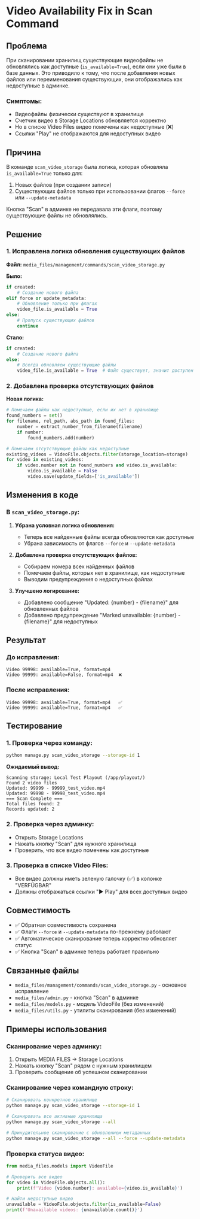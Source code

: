 # Video Availability Fix in Scan Command

## Проблема

При сканировании хранилищ существующие видеофайлы не обновлялись как доступные (`is_available=True`), если они уже были в базе данных. Это приводило к тому, что после добавления новых файлов или переименования существующих, они отображались как недоступные в админке.

### Симптомы:
- Видеофайлы физически существуют в хранилище
- Счетчик видео в Storage Locations обновляется корректно
- Но в списке Video Files видео помечены как недоступные (❌)
- Ссылки "Play" не отображаются для недоступных видео

## Причина

В команде `scan_video_storage` была логика, которая обновляла `is_available=True` только для:
1. Новых файлов (при создании записи)
2. Существующих файлов только при использовании флагов `--force` или `--update-metadata`

Кнопка "Scan" в админке не передавала эти флаги, поэтому существующие файлы не обновлялись.

## Решение

### 1. Исправлена логика обновления существующих файлов

**Файл:** `media_files/management/commands/scan_video_storage.py`

**Было:**
```python
if created:
    # Создание нового файла
elif force or update_metadata:
    # Обновление только при флагах
    video_file.is_available = True
else:
    # Пропуск существующих файлов
    continue
```

**Стало:**
```python
if created:
    # Создание нового файла
else:
    # Всегда обновляем существующие файлы
    video_file.is_available = True  # Файл существует, значит доступен
```

### 2. Добавлена проверка отсутствующих файлов

**Новая логика:**
```python
# Помечаем файлы как недоступные, если их нет в хранилище
found_numbers = set()
for filename, rel_path, abs_path in found_files:
    number = extract_number_from_filename(filename)
    if number:
        found_numbers.add(number)

# Помечаем отсутствующие файлы как недоступные
existing_videos = VideoFile.objects.filter(storage_location=storage)
for video in existing_videos:
    if video.number not in found_numbers and video.is_available:
        video.is_available = False
        video.save(update_fields=['is_available'])
```

## Изменения в коде

### В `scan_video_storage.py`:

1. **Убрана условная логика обновления:**
   - Теперь все найденные файлы всегда обновляются как доступные
   - Убрана зависимость от флагов `--force` и `--update-metadata`

2. **Добавлена проверка отсутствующих файлов:**
   - Собираем номера всех найденных файлов
   - Помечаем файлы, которых нет в хранилище, как недоступные
   - Выводим предупреждения о недоступных файлах

3. **Улучшено логирование:**
   - Добавлено сообщение "Updated: {number} - {filename}" для обновленных файлов
   - Добавлено предупреждение "Marked unavailable: {number} - {filename}" для недоступных

## Результат

### До исправления:
```
Video 99998: available=True, format=mp4
Video 99999: available=False, format=mp4  ❌
```

### После исправления:
```
Video 99998: available=True, format=mp4   ✅
Video 99999: available=True, format=mp4   ✅
```

## Тестирование

### 1. Проверка через команду:
```bash
python manage.py scan_video_storage --storage-id 1
```

**Ожидаемый вывод:**
```
Scanning storage: Local Test Playout (/app/playout/)
Found 2 video files
Updated: 99999 - 99999_test_video.mp4
Updated: 99998 - 99998_test_video.mp4
=== Scan Complete ===
Total files found: 2
Records updated: 2
```

### 2. Проверка через админку:
- Открыть Storage Locations
- Нажать кнопку "Scan" для нужного хранилища
- Проверить, что все видео помечены как доступные

### 3. Проверка в списке Video Files:
- Все видео должны иметь зеленую галочку (✅) в колонке "VERFÜGBAR"
- Должны отображаться ссылки "▶️ Play" для всех доступных видео

## Совместимость

- ✅ Обратная совместимость сохранена
- ✅ Флаги `--force` и `--update-metadata` по-прежнему работают
- ✅ Автоматическое сканирование теперь корректно обновляет статус
- ✅ Кнопка "Scan" в админке теперь работает правильно

## Связанные файлы

- `media_files/management/commands/scan_video_storage.py` - основное исправление
- `media_files/admin.py` - кнопка "Scan" в админке
- `media_files/models.py` - модель VideoFile (без изменений)
- `media_files/utils.py` - утилиты сканирования (без изменений)

## Примеры использования

### Сканирование через админку:
1. Открыть MEDIA FILES → Storage Locations
2. Нажать кнопку "Scan" рядом с нужным хранилищем
3. Проверить сообщение об успешном сканировании

### Сканирование через командную строку:
```bash
# Сканировать конкретное хранилище
python manage.py scan_video_storage --storage-id 1

# Сканировать все активные хранилища
python manage.py scan_video_storage --all

# Принудительное сканирование с обновлением метаданных
python manage.py scan_video_storage --all --force --update-metadata
```

### Проверка статуса видео:
```python
from media_files.models import VideoFile

# Проверить все видео
for video in VideoFile.objects.all():
    print(f'Video {video.number}: available={video.is_available}')

# Найти недоступные видео
unavailable = VideoFile.objects.filter(is_available=False)
print(f'Unavailable videos: {unavailable.count()}')
```
